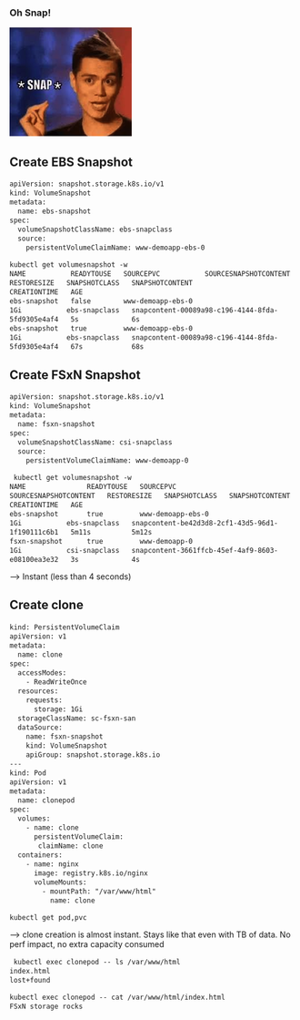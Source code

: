 ### Oh Snap!

![](/labguide/images/snap.png)

## Create EBS Snapshot

```console
apiVersion: snapshot.storage.k8s.io/v1
kind: VolumeSnapshot
metadata:
  name: ebs-snapshot
spec:
  volumeSnapshotClassName: ebs-snapclass
  source:
    persistentVolumeClaimName: www-demoapp-ebs-0
```

```console
kubectl get volumesnapshot -w
NAME           READYTOUSE   SOURCEPVC           SOURCESNAPSHOTCONTENT   RESTORESIZE   SNAPSHOTCLASS   SNAPSHOTCONTENT                                    CREATIONTIME   AGE
ebs-snapshot   false        www-demoapp-ebs-0                           1Gi           ebs-snapclass   snapcontent-00089a98-c196-4144-8fda-5fd9305e4af4   5s             6s
ebs-snapshot   true         www-demoapp-ebs-0                           1Gi           ebs-snapclass   snapcontent-00089a98-c196-4144-8fda-5fd9305e4af4   67s            68s
```

## Create FSxN Snapshot

```console
apiVersion: snapshot.storage.k8s.io/v1
kind: VolumeSnapshot
metadata:
  name: fsxn-snapshot
spec:
  volumeSnapshotClassName: csi-snapclass
  source:
    persistentVolumeClaimName: www-demoapp-0
```

```console
 kubectl get volumesnapshot -w
NAME               READYTOUSE   SOURCEPVC           SOURCESNAPSHOTCONTENT   RESTORESIZE   SNAPSHOTCLASS   SNAPSHOTCONTENT                                    CREATIONTIME   AGE
ebs-snapshot       true         www-demoapp-ebs-0                           1Gi           ebs-snapclass   snapcontent-be42d3d8-2cf1-43d5-96d1-1f190111c6b1   5m11s          5m12s
fsxn-snapshot      true         www-demoapp-0                               1Gi           csi-snapclass   snapcontent-3661ffcb-45ef-4af9-8603-e08100ea3e32   3s             4s
```

--> Instant (less than 4 seconds)

## Create clone

```console
kind: PersistentVolumeClaim
apiVersion: v1
metadata:
  name: clone
spec:
  accessModes:
    - ReadWriteOnce
  resources:
    requests:
      storage: 1Gi
  storageClassName: sc-fsxn-san
  dataSource:
    name: fsxn-snapshot
    kind: VolumeSnapshot
    apiGroup: snapshot.storage.k8s.io
---
kind: Pod
apiVersion: v1
metadata:
  name: clonepod
spec:
  volumes:
    - name: clone
      persistentVolumeClaim:
       claimName: clone
  containers:
    - name: nginx
      image: registry.k8s.io/nginx
      volumeMounts:
        - mountPath: "/var/www/html"
          name: clone
```

```console
kubectl get pod,pvc
```

--> clone creation is almost instant. Stays like that even with TB of data. No perf impact, no extra capacity consumed

```console
 kubectl exec clonepod -- ls /var/www/html
index.html
lost+found
```

```console
kubectl exec clonepod -- cat /var/www/html/index.html
FSxN storage rocks
```
